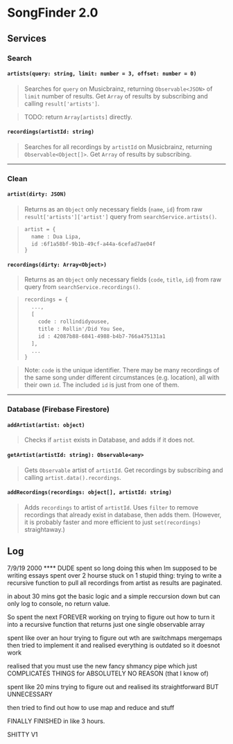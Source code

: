 # SongFinder 2.0

## Services

### Search

#### `artists(query: string, limit: number = 3, offset: number = 0)`

> Searches for `query` on Musicbrainz, returning `Observable<JSON>` of `limit` number of results. Get `Array` of results by subscribing and calling `result['artists']`.

> TODO: return `Array[artists]` directly.

#### `recordings(artistId: string)`

> Searches for all recordings by `artistId` on Musicbrainz, returning `Observable<Object[]>`. Get `Array` of results by subscribing.

---

### Clean

#### `artist(dirty: JSON)`

> Returns as an `Object` only necessary fields (`name`, `id`) from raw `result['artists']['artist']` query from `searchService.artists()`.

> `artist = { `  
&nbsp; &nbsp; `name : Dua Lipa,`  
&nbsp; &nbsp; `id :6f1a58bf-9b1b-49cf-a44a-6cefad7ae04f`  
`}`

#### `recordings(dirty: Array<Object>)`

> Returns as an `Object` only necessary fields (`code`, `title`, `id`) from raw query from `searchService.recordings()`.

> `recordings = {`  
&nbsp; &nbsp; `...,`    
&nbsp; &nbsp; `[`  
&nbsp; &nbsp; &nbsp; &nbsp; `code : rollindidyousee,`  
&nbsp; &nbsp; &nbsp; &nbsp; `title : Rollin'/Did You See,`  
&nbsp; &nbsp; &nbsp; &nbsp; `id : 42087b88-6841-4988-b4b7-766a475131a1`  
&nbsp; &nbsp; `],`  
&nbsp; &nbsp; `...`  
`}`

> Note: `code` is the unique identifier. There may be many recordings of the same song under different circumstances (e.g. location), all with their own `id`. The included `id` is just from one of them.

---

### Database (Firebase Firestore)

#### `addArtist(artist: object)`

> Checks if `artist` exists in Database, and adds if it does not.

#### `getArtist(artistId: string): Observable<any>`

> Gets `Observable` artist of `artistId`. Get recordings by subscribing and calling `artist.data().recordings`.

#### `addRecordings(recordings: object[], artistId: string)`

> Adds `recordings` to artist of `artistId`. Uses `filter` to remove recordings that already exist in database, then adds them. (However, it is probably faster and more efficient to just `set(recordings)` straightaway.)
  
## Log

7/9/19 2000
**** DUDE spent so long doing this when Im supposed to be writing essays
spent over 2 hourse stuck on 1 stupid thing:
trying to write a recursive function to pull all recordings from artist
as results are paginated.

in about 30 mins got the basic logic and a simple reccursion down
but can only log to console, no return value.

So spent the next FOREVER working on trying to figure out how to turn
it into a recursive function that returns just one single observable array

spent like over an hour trying to figure out wth are switchmaps mergemaps
then tried to implement it and realised everything is outdated so it doesnot work

realised that you must use the new fancy shmancy pipe which just COMPLICATES THINGS
for ABSOLUTELY NO REASON (that I know of)

spent like 20 mins trying to figure out and realised its straightforward BUT UNNECESSARY

then tried to find out how to use map and reduce and stuff

FINALLY FINISHED in like 3 hours.

SHITTY V1
<!-- 
findRecordings(id: string, offset:number = 0, recordings: Array<JSON> = []) {
    this.http.get<JSON>(searchRecordings(id, 100, offset), httpOptions).subscribe(result => this.check(result, id, recordings));
  }

  private check(result: JSON, id: string, recordings: Array<JSON>): Array<JSON> {
    recordings.push(...result['recordings']);
    console.log(recordings);

    let count: number = result['recording-count'];
    console.log(count);
    console.log(result['recording-offset']);

    if (result['recording-offset'] + 100 < result['recording-count']) {
      this.findRecordings(id, result['recording-offset'] + 100, recordings)
    } else {
      return recordings;
    }
  } -->